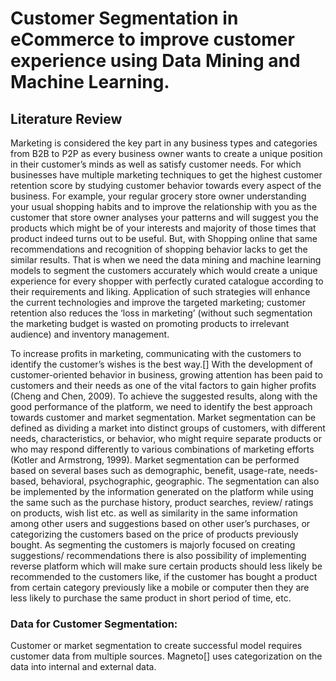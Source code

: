 # Customer Segmentation in eCommerce to improve customer experience using Data Mining and Machine Learning. 

## Literature Review

Marketing is considered the key part in any business types and categories from B2B to P2P as every business owner wants to create a unique position in their customer’s minds as well as satisfy customer needs. For which businesses have multiple marketing techniques to get the highest customer retention score by studying customer behavior towards every aspect of the business. For example, your regular grocery store owner understanding your usual shopping habits and to improve the relationship with you as the customer that store owner analyses your patterns and will suggest you the products which might be of your interests and majority of those times that product indeed turns out to be useful. But, with Shopping online that same recommendations and recognition of shopping behavior lacks to get the similar results. That is when we need the data mining and machine learning models to segment the customers accurately which would create a unique experience for every shopper with perfectly curated catalogue according to their requirements and liking. Application of such strategies will enhance the current technologies and improve the targeted marketing; customer retention also reduces the ‘loss in marketing’ (without such segmentation the marketing budget is wasted on promoting products to irrelevant audience) and inventory management. 

To increase profits in marketing, communicating with the customers to identify the customer’s wishes is the best way.[] With the development of customer-oriented behavior in business, growing attention has been paid to customers and their needs as one of the vital factors to gain higher profits (Cheng and Chen, 2009).  To achieve the suggested results, along with the good performance of the platform, we need to identify the best approach towards customer and market segmentation. Market segmentation can be defined as dividing a market into distinct groups of customers, with different needs, characteristics, or behavior, who might require separate products or who may respond differently to various combinations of marketing efforts (Kotler and Armstrong, 1999). Market segmentation can be performed based on several bases such as demographic, benefit, usage-rate, needs-based, behavioral, psychographic, geographic. The segmentation can also be implemented by the information generated on the platform while using the same such as the purchase history, product searches, review/ ratings on products, wish list etc. as well as similarity in the same information among other users and suggestions based on other user’s purchases, or categorizing the customers based on the price of products previously bought. As segmenting the customers is majorly focused on creating suggestions/ recommendations there is also possibility of implementing reverse platform which will make sure certain products should less likely be recommended to the customers like, if the customer has bought a product from certain category previously like a mobile or computer then they are less likely to purchase the same product in short period of time, etc.


### Data for Customer Segmentation:
Customer or market segmentation to create successful model requires customer data from multiple sources. Magneto[] uses categorization on the data into internal and external data. 
